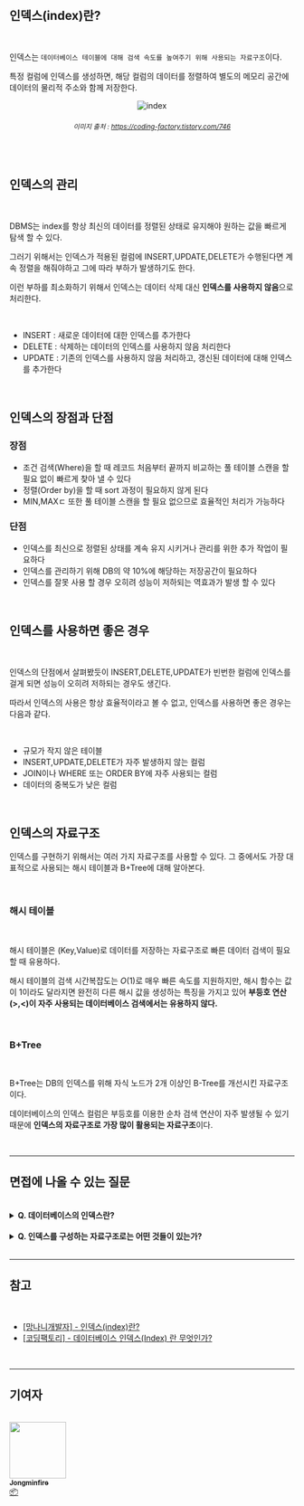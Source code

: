 <br/>

## 인덱스(index)란?

<br/>

인덱스는 `데이터베이스 테이블에 대해 검색 속도를 높여주기 위해 사용되는 자료구조`이다. <br/>

특정 컬럼에 인덱스를 생성하면, 해당 컬럼의 데이터를 정렬하여 별도의 메모리 공간에 데이터의 물리적 주소와 함께 저장한다. <br/>

<div align='center'>

![index](/img/database/index/index.png)

###### <small> 이미지 출처 : https://coding-factory.tistory.com/746 </small>

<br/>

</div>

## 인덱스의 관리

<br/>

DBMS는 index를 항상 최신의 데이터를 정렬된 상태로 유지해야 원하는 값을 빠르게 탐색 할 수 있다. <br/>

그러기 위해서는 인덱스가 적용된 컬럼에 INSERT,UPDATE,DELETE가 수행된다면 계속 정렬을 해줘야하고 그에 따라 부하가 발생하기도 한다. <br/>

이런 부하를 최소화하기 위해서 인덱스는 데이터 삭제 대신 <b>인덱스를 사용하지 않음</b>으로 처리한다.

<br/>

-   INSERT : 새로운 데이터에 대한 인덱스를 추가한다
-   DELETE : 삭제하는 데이터의 인덱스를 사용하지 않음 처리한다
-   UPDATE : 기존의 인덱스를 사용하지 않음 처리하고, 갱신된 데이터에 대해 인덱스를 추가한다

<br/>

## 인덱스의 장점과 단점

### 장점

-   조건 검색(Where)을 할 때 레코드 처음부터 끝까지 비교하는 풀 테이블 스캔을 할 필요 없이 빠르게 찾아 낼 수 있다
-   정렬(Order by)을 할 때 sort 과정이 필요하지 않게 된다
-   MIN,MAXㄷ 또한 풀 테이블 스캔을 할 필요 없으므로 효율적인 처리가 가능하다

### 단점

-   인덱스를 최신으로 정렬된 상태를 계속 유지 시키거나 관리를 위한 추가 작업이 필요하다
-   인덱스를 관리하기 위해 DB의 약 10%에 해당하는 저장공간이 필요하다
-   인덱스를 잘못 사용 할 경우 오히려 성능이 저하되는 역효과가 발생 할 수 있다

<br/>

## 인덱스를 사용하면 좋은 경우

<br/>

인덱스의 단점에서 살펴봤듯이 INSERT,DELETE,UPDATE가 빈번한 컬럼에 인덱스를 걸게 되면 성능이 오히려 저하되는 경우도 생긴다. <br/>

따라서 인덱스의 사용은 항상 효율적이라고 볼 수 없고, 인덱스를 사용하면 좋은 경우는 다음과 같다.

<br/>

-   규모가 작지 않은 테이블
-   INSERT,UPDATE,DELETE가 자주 발생하지 않는 컬럼
-   JOIN이나 WHERE 또는 ORDER BY에 자주 사용되는 컬럼
-   데이터의 중복도가 낮은 컬럼

<br/>

## 인덱스의 자료구조

인덱스를 구현하기 위해서는 여러 가지 자료구조를 사용할 수 있다. 그 중에서도 가장 대표적으로 사용되는 해시 테이블과 B+Tree에 대해 알아본다. <br/>

<br/>

### 해시 테이블

<br/>

해시 테이블은 (Key,Value)로 데이터를 저장하는 자료구조로 빠른 데이터 검색이 필요할 때 유용하다. <br/>

해시 테이블의 검색 시간복잡도는 $O(1)$로 매우 빠른 속도를 지원하지만, 해시 함수는 값이 1이라도 달라지면 완전히 다른 해시 값을 생성하는 특징을 가지고 있어 <b>부등호 연산(>,<)이 자주 사용되는 데이터베이스 검색에서는 유용하지 않다.</b>

<br/>

### B+Tree

<br/>

B+Tree는 DB의 인덱스를 위해 자식 노드가 2개 이상인 B-Tree를 개선시킨 자료구조이다. <br/>

데이터베이스의 인덱스 컬럼은 부등호를 이용한 순차 검색 연산이 자주 발생될 수 있기 때문에 <b>인덱스의 자료구조로 가장 많이 활용되는 자료구조</b>이다. <br/>

<br/>

---

## 면접에 나올 수 있는 질문

<br/>

<details>
<summary><strong> Q. 데이터베이스의 인덱스란?</strong></summary>
<div markdown="1">
<br/>

> A. 데이터베이스 테이블에 대해 검색 속도를 높여주기 위해 사용되는 자료구조이다.

</div>
</details>

<br />

<details>
<summary><strong> Q. 인덱스를 구성하는 자료구조로는 어떤 것들이 있는가?</strong></summary>
<div markdown="1">
<br/>

> A. 대표적으로 해시테이블과 B+Tree가 있는데, 부등호를 이용한 연산에서 B+Tree가 더 강점이 있기 때문에 보통 B+Tree를 많이 사용한다.

</div>
</details>

<br />

---

## 참고

<br />

-   [[망나니개발자] - 인덱스(index)란?](https://mangkyu.tistory.com/96)
-   [[코딩팩토리] - 데이터베이스 인덱스(Index) 란 무엇인가?](https://coding-factory.tistory.com/746)

<br />

---

## 기여자

<br />

<td align="center">
	<a href="http://jongminfire.dev">
		<img src="https://avatars.githubusercontent.com/u/51112542?v=4?s=100" width="100px;" alt="" />
		<br />
		<sub>
			<b>Jongminfire</b>
		</sub>
	</a>
	<br />
	<a href="#platform-Jongminfire" title="Packaging/porting to new platform">
		📦
	</a>
</td>

